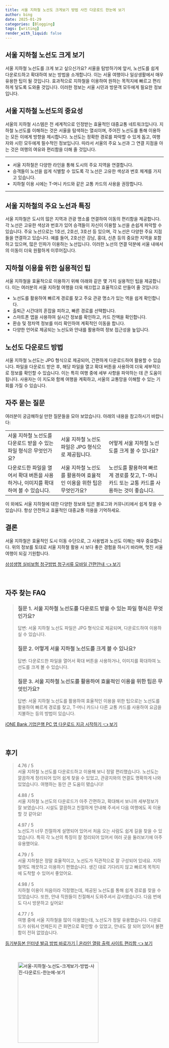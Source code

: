 ```yaml
---
title: 서울 지하철 노선도 크게보기 방법 사진 다운로드 한눈에 보기
author: bing
date: 2025-01-29
categories: [Blogging]
tags: [writing]
render_with_liquid: false
---
```



<h2 id='서울_지하철_노선도_크게_보기'>서울 지하철 노선도 크게 보기</h2>

<p>서울 지하철 노선도를 크게 보고 싶으신가요? 서울을 탐방하기에 앞서, 노선도를 쉽게 다운로드하고 확대하여 보는 방법을 소개합니다. 이는 서울 여행이나 일상생활에서 매우 유용한 팁이 될 것입니다. 효과적으로 지하철을 이용하여 원하는 목적지에 빠르고 편리하게 닿도록 도와줄 것입니다. 이러한 정보는 서울 시민과 방문객 모두에게 필요한 정보입니다.</p>

<h2 id='서울_지하철_노선도의_중요성'>서울 지하철 노선도의 중요성</h2>

<p>서울의 지하철 시스템은 전 세계적으로 인정받는 효율적인 대중교통 네트워크입니다. 지하철 노선도를 이해하는 것은 서울을 탐색하는 열쇠이며, 주어진 노선도를 통해 이용하는 모든 이에게 방향을 제시합니다. 노선도는 정확한 경로를 파악할 수 있게 돕고, 여행자와 시민 모두에게 필수적인 정보입니다. 따라서 서울의 주요 노선과 그 연결 지점을 아는 것은 여행의 여유와 편리함을 더해 줄 것입니다.</p>

<hr />

<ul>
    <li>서울 지하철은 다양한 라인을 통해 도시의 주요 지역을 연결합니다.</li>
    <li>승객들이 노선을 쉽게 식별할 수 있도록 각 노선은 고유한 색상과 번호 체계를 가지고 있습니다.</li>
    <li>지하철 이용 시에는 T-머니 카드와 같은 교통 카드의 사용을 권장합니다.</li>
</ul>

<hr />

<h2 id='서울_지하철의_주요_노선과_특징'>서울 지하철의 주요 노선과 특징</h2>

<p>서울 지하철은 도시의 많은 지역과 관광 명소를 연결하여 이동의 편리함을 제공합니다. 각 노선은 고유한 색상과 번호가 있어 승객들이 자신이 이용할 노선을 손쉽게 파악할 수 있습니다. 주요 노선으로는 1호선, 2호선, 3호선 등 있으며, 각 노선은 다양한 주요 지점들을 연결하고 있습니다. 예를 들어, 2호선은 강남, 홍대, 신촌 등의 중요한 지역을 포함하고 있으며, 많은 인파가 이용하는 노선입니다. 이러한 노선의 연결 덕분에 서울 내에서의 이동이 더욱 원활하게 이루어집니다.</p>

<h2 id='지하철_이용을_위한_실용적인_팁'>지하철 이용을 위한 실용적인 팁</h2>

<p>서울 지하철을 효율적으로 이용하기 위해 아래와 같은 몇 가지 실용적인 팁을 제공합니다. 이는 여러분의 서울 지하철 여행을 더욱 매끄럽고 효율적으로 만들어 줄 것입니다:</p>

<ul>
    <li>노선도를 활용하여 빠르게 경로를 찾고 주요 관광 명소가 있는 역을 쉽게 확인합니다.</li>
    <li>출퇴근 시간대의 혼잡을 피하고, 빠른 경로를 선택합니다.</li>
    <li>스마트폰 앱을 사용하여 실시간 정보를 확인하고, 카드 잔액을 확인합니다.</li>
    <li>환승 및 정차역 정보를 미리 확인하여 계획적인 이동을 합니다.</li>
    <li>다양한 언어로 제공되는 노선도와 안내를 활용하여 정보 접근성을 높입니다.</li>
</ul>

<h2 id='노선도_다운로드_방법'>노선도 다운로드 방법</h2>

<p>서울 지하철 노선도는 JPG 형식으로 제공되어, 간편하게 다운로드하여 활용할 수 있습니다. 파일을 다운로드 받은 후, 해당 파일을 열고 확대 버튼을 사용하여 더욱 세부적으로 정보를 확인할 수 있습니다. 이는 특히 여행 중에 세부 사항을 파악하는 데 큰 도움이 됩니다. 사용자는 이 지도와 함께 여행을 계획하고, 서울의 교통망을 이해할 수 있는 기회를 가질 수 있습니다.</p>

<h2 id='자주_묻는_질문'>자주 묻는 질문</h2>

<p>여러분이 궁금해하실 만한 질문들을 모아 보았습니다. 아래의 내용을 참고하시기 바랍니다:</p>

<table>
    <tr>
        <td>서울 지하철 노선도를 다운로드 받을 수 있는 파일 형식은 무엇인가요?</td>
        <td>서울 지하철 노선도 파일은 JPG 형식으로 제공됩니다.</td>
        <td>어떻게 서울 지하철 노선도를 크게 볼 수 있나요?</td>
    </tr>
    <tr>
        <td>다운로드한 파일을 열어서 확대 버튼을 사용하거나, 이미지를 확대하여 볼 수 있습니다.</td>
        <td>서울 지하철 노선도를 활용하여 효율적인 이용을 위한 팁은 무엇인가요?</td>
        <td>노선도를 활용하여 빠르게 경로를 찾고, T-머니 카드 또는 교통 카드를 사용하는 것이 좋습니다.</td>
    </tr>
</table>

<p>이 외에도 서울 지하철에 대한 다양한 정보와 팁은 블로그와 커뮤니티에서 쉽게 찾을 수 있습니다. 항상 안전하고 효율적인 대중교통 이용을 기억하세요.</p>

<h2 id='결론'>결론</h2>

<p>서울 지하철은 효율적인 도시 이동 수단으로, 그 사용법과 노선도 이해는 매우 중요합니다. 위의 정보를 토대로 서울 지하철 활용 시 보다 좋은 경험을 하시기 바라며, 멋진 서울 여행이 되길 기원합니다.</p>


<p><a class="click-button" title="삼성생명 실비보험 청구방법 청구서류 모바일 간편안내" href="https://somered.github.io/posts/%EC%82%BC%EC%84%B1%EC%83%9D%EB%AA%85-%EC%8B%A4%EB%B9%84%EB%B3%B4%ED%97%98-%EC%B2%AD%EA%B5%AC%EB%B0%A9%EB%B2%95-%EC%B2%AD%EA%B5%AC%EC%84%9C%EB%A5%98-%EB%AA%A8%EB%B0%94%EC%9D%BC-%EA%B0%84%ED%8E%B8%EC%95%88%EB%82%B4/" rel="dofollow">삼성생명 실비보험 청구방법 청구서류 모바일 간편안내 👈 보기</a></p><br>
<h2 id='자주_찾는_FAQ'>자주 찾는 FAQ</h2>
<div itemscope="" itemtype="https://schema.org/FAQPage"> 
<blockquote> 
<div itemscope="" itemprop="mainEntity" itemtype="https://schema.org/Question"> 
<h3 itemprop="name">질문 1. 서울 지하철 노선도를 다운로드 받을 수 있는 파일 형식은 무엇인가요?</h3> 
<div itemscope="" itemprop="acceptedAnswer" itemtype="https://schema.org/Answer"> 
<span itemprop="text"> 
<p>답변: 서울 지하철 노선도 파일은 JPG 형식으로 제공되며, 다운로드하여 이용하실 수 있습니다.</p> 
</span> 
</div> 
</div> 

<div itemscope="" itemprop="mainEntity" itemtype="https://schema.org/Question"> 
<h3 itemprop="name">질문 2. 어떻게 서울 지하철 노선도를 크게 볼 수 있나요?</h3> 
<div itemscope="" itemprop="acceptedAnswer" itemtype="https://schema.org/Answer"> 
<span itemprop="text"> 
<p>답변: 다운로드한 파일을 열어서 확대 버튼을 사용하거나, 이미지를 확대하여 노선도를 크게 볼 수 있습니다.</p> 
</span> 
</div> 
</div> 

<div itemscope="" itemprop="mainEntity" itemtype="https://schema.org/Question"> 
<h3 itemprop="name">질문 3. 서울 지하철 노선도를 활용하여 효율적인 이용을 위한 팁은 무엇인가요?</h3> 
<div itemscope="" itemprop="acceptedAnswer" itemtype="https://schema.org/Answer"> 
<span itemprop="text"> 
<p>답변: 서울 지하철 노선도를 활용하여 효율적인 이용을 위한 팁으로는 노선도를 활용하여 빠르게 경로를 찾고, T-머니 카드나 다른 교통 카드를 사용하여 요금을 지불하는 등의 방법이 있습니다.</p> 
</span> 
</div> 
</div> 

</blockquote> 
</div>
<p><a class="click-button" title="iONE Bank 기업은행 PC 앱 다운로드 지금 시작하기" href="https://somered.github.io/posts/iONE-Bank-%EA%B8%B0%EC%97%85%EC%9D%80%ED%96%89-PC-%EC%95%B1-%EB%8B%A4%EC%9A%B4%EB%A1%9C%EB%93%9C-%EC%A7%80%EA%B8%88-%EC%8B%9C%EC%9E%91%ED%95%98%EA%B8%B0/" rel="dofollow">iONE Bank 기업은행 PC 앱 다운로드 지금 시작하기 👈 보기</a></p><br>
<h2 id='후기'>후기</h2>
<div itemscope itemtype="https://schema.org/Product">
  <blockquote>
  <div itemprop="review" itemscope itemtype="https://schema.org/Review">
      <div itemprop="reviewRating" itemscope itemtype="https://schema.org/Rating"> <span itemprop="ratingValue">4.76</span> / <span itemprop="bestRating">5</span> </div>
      <span itemprop="reviewBody">서울 지하철 노선도를 다운로드하고 이용해 보니 정말 편리했습니다. 노선도는 깔끔하게 정리되어 있어 쉽게 찾을 수 있었고, 관광지와의 연결도 명확하게 나와 있었습니다. 여행하는 동안 큰 도움이 됐습니다!</span>
  </div>
  <br>
  <div itemprop="review" itemscope itemtype="https://schema.org/Review">
      <div itemprop="reviewRating" itemscope itemtype="https://schema.org/Rating"> <span itemprop="ratingValue">4.88</span> / <span itemprop="bestRating">5</span> </div>
      <span itemprop="reviewBody">서울 지하철 노선도의 다운로드가 아주 간편하고, 확대해서 보니까 세부정보가 잘 보였습니다. 시설도 깔끔하고 친절하게 안내해 주셔서 다음 여행에도 꼭 이용할 것 같아요!</span>
  </div>
  <br>
  <div itemprop="review" itemscope itemtype="https://schema.org/Review">
      <div itemprop="reviewRating" itemscope itemtype="https://schema.org/Rating"> <span itemprop="ratingValue">4.97</span> / <span itemprop="bestRating">5</span> </div>
      <span itemprop="reviewBody">노선도가 너무 친절하게 설명되어 있어서 처음 오는 사람도 쉽게 길을 찾을 수 있었습니다. 특히 각 노선의 특징이 잘 정리되어 있어서 여러 곳을 둘러보기에 아주 유용했어요.</span>
  </div>
  <br>
  <div itemprop="review" itemscope itemtype="https://schema.org/Review">
      <div itemprop="reviewRating" itemscope itemtype="https://schema.org/Rating"> <span itemprop="ratingValue">4.79</span> / <span itemprop="bestRating">5</span> </div>
      <span itemprop="reviewBody">서울 지하철은 정말 효율적이고, 노선도가 직관적으로 잘 구성되어 있네요. 지하철역도 깨끗하고 이용하기 편했습니다. 생긴 대로 기다리지 않고 빠르게 목적지에 도착할 수 있어서 좋았어요.</span>
  </div>
  <br>
  <div itemprop="review" itemscope itemtype="https://schema.org/Review">
      <div itemprop="reviewRating" itemscope itemtype="https://schema.org/Rating"> <span itemprop="ratingValue">4.98</span> / <span itemprop="bestRating">5</span> </div>
      <span itemprop="reviewBody">지하철 이용이 처음이라 걱정했는데, 제공된 노선도를 통해 쉽게 경로를 찾을 수 있었습니다. 또한, 안내 직원들이 친절해서 도와주셔서 감사했습니다. 다음 번에도 다시 방문하고 싶어요!</span>
  </div>
  <br>
  <div itemprop="review" itemscope itemtype="https://schema.org/Review">
      <div itemprop="reviewRating" itemscope itemtype="https://schema.org/Rating"> <span itemprop="ratingValue">4.77</span> / <span itemprop="bestRating">5</span> </div>
      <span itemprop="reviewBody">여행 중에 서울 지하철을 많이 이용했는데, 노선도가 정말 유용했습니다. 다운로드가 쉬워서 언제든지 큰 화면으로 확인할 수 있었고, 안내도 잘 되어 있어서 불편함이 전혀 없었습니다.</span>
  </div>
  </blockquote>
</div>
<p><a class="click-button" title="등기부등본 인터넷 발급 방법 바로가기 | 온라인 열람 출력 사이트 편리함" href="https://somered.github.io/posts/%EB%93%B1%EA%B8%B0%EB%B6%80%EB%93%B1%EB%B3%B8-%EC%9D%B8%ED%84%B0%EB%84%B7-%EB%B0%9C%EA%B8%89-%EB%B0%A9%EB%B2%95-%EB%B0%94%EB%A1%9C%EA%B0%80%EA%B8%B0-%EC%98%A8%EB%9D%BC%EC%9D%B8-%EC%97%B4%EB%9E%8C-%EC%B6%9C%EB%A0%A5-%EC%82%AC%EC%9D%B4%ED%8A%B8-%ED%8E%B8%EB%A6%AC%ED%95%A8/" rel="dofollow">등기부등본 인터넷 발급 방법 바로가기 | 온라인 열람 출력 사이트 편리함 👈 보기</a></p><br>
<figure class="image"><img src="https://somered.github.io/assets/img/thumbnail/서울-지하철-노선도-크게보기-방법-사진-다운로드-한눈에-보기.webp" alt="서울-지하철-노선도-크게보기-방법-사진-다운로드-한눈에-보기" width="256" height="256"></figure>